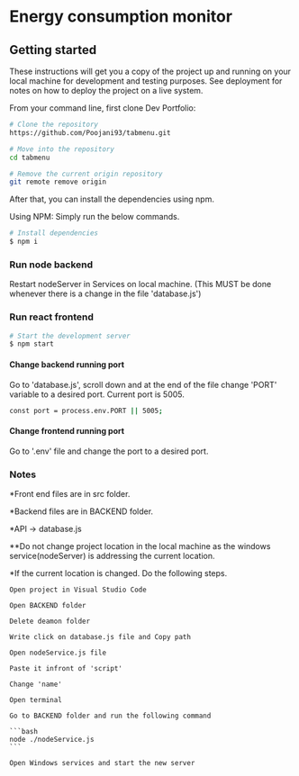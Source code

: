 # Energy consumption monitor

## Getting started

These instructions will get you a copy of the project up and running on your local machine for development and testing purposes. See deployment for notes on how to deploy the project on a live system.

From your command line, first clone Dev Portfolio:

```bash
# Clone the repository
https://github.com/Poojani93/tabmenu.git

# Move into the repository
cd tabmenu

# Remove the current origin repository
git remote remove origin
```

After that, you can install the dependencies using npm.

Using NPM: Simply run the below commands.

```bash
# Install dependencies
$ npm i
```

### Run node backend

Restart nodeServer in Services on local machine.
(This MUST be done whenever there is a change in the file 'database.js')

### Run react frontend

```bash
# Start the development server
$ npm start
```

#### Change backend running port

Go to 'database.js', scroll down and at the end of the file change 'PORT' variable to a desired port. Current port is 5005.
```bash
const port = process.env.PORT || 5005;
```

#### Change frontend running port
Go to '.env' file and change the port to a desired port.

### Notes
*Front end files are in src folder.

*Backend files are in BACKEND folder.

*API -> database.js

**Do not change project location in the local machine as the windows service(nodeServer) is addressing the current location.

*If the current location is changed. Do the following steps.

    Open project in Visual Studio Code

    Open BACKEND folder

    Delete deamon folder

    Write click on database.js file and Copy path

    Open nodeService.js file

    Paste it infront of 'script'

    Change 'name'

    Open terminal

    Go to BACKEND folder and run the following command

    ```bash
    node ./nodeService.js
    ```
    
    Open Windows services and start the new server



